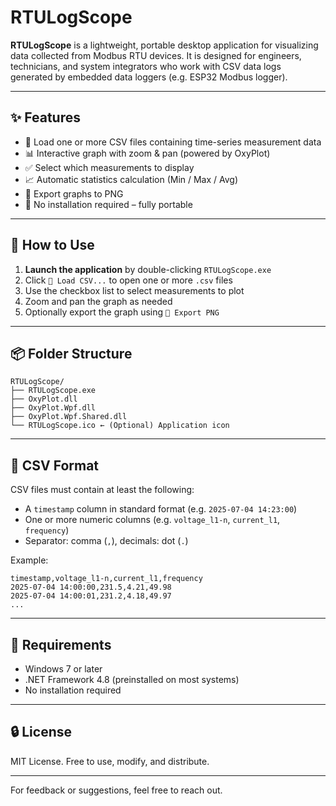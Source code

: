 # RTULogScope

**RTULogScope** is a lightweight, portable desktop application for visualizing data collected from Modbus RTU devices. It is designed for engineers, technicians, and system integrators who work with CSV data logs generated by embedded data loggers (e.g. ESP32 Modbus logger).

---

## ✨ Features

- 📂 Load one or more CSV files containing time-series measurement data
- 📊 Interactive graph with zoom & pan (powered by OxyPlot)
- ✅ Select which measurements to display
- 📈 Automatic statistics calculation (Min / Max / Avg)
- 💾 Export graphs to PNG
- 🧳 No installation required – fully portable

---

## 📁 How to Use

1. **Launch the application** by double-clicking `RTULogScope.exe`
2. Click `📂 Load CSV...` to open one or more `.csv` files
3. Use the checkbox list to select measurements to plot
4. Zoom and pan the graph as needed
5. Optionally export the graph using `💾 Export PNG`

---

## 📦 Folder Structure

```
RTULogScope/
├── RTULogScope.exe
├── OxyPlot.dll
├── OxyPlot.Wpf.dll
├── OxyPlot.Wpf.Shared.dll
└── RTULogScope.ico ← (Optional) Application icon
```

---

## 📝 CSV Format

CSV files must contain at least the following:

- A `timestamp` column in standard format (e.g. `2025-07-04 14:23:00`)
- One or more numeric columns (e.g. `voltage_l1-n`, `current_l1`, `frequency`)
- Separator: comma (`,`), decimals: dot (`.`)

Example:

```csv
timestamp,voltage_l1-n,current_l1,frequency
2025-07-04 14:00:00,231.5,4.21,49.98
2025-07-04 14:00:01,231.2,4.18,49.97
...
```

---

## 🔧 Requirements

- Windows 7 or later
- .NET Framework 4.8 (preinstalled on most systems)
- No installation required

---

## 🔒 License

MIT License. Free to use, modify, and distribute.

---

For feedback or suggestions, feel free to reach out.